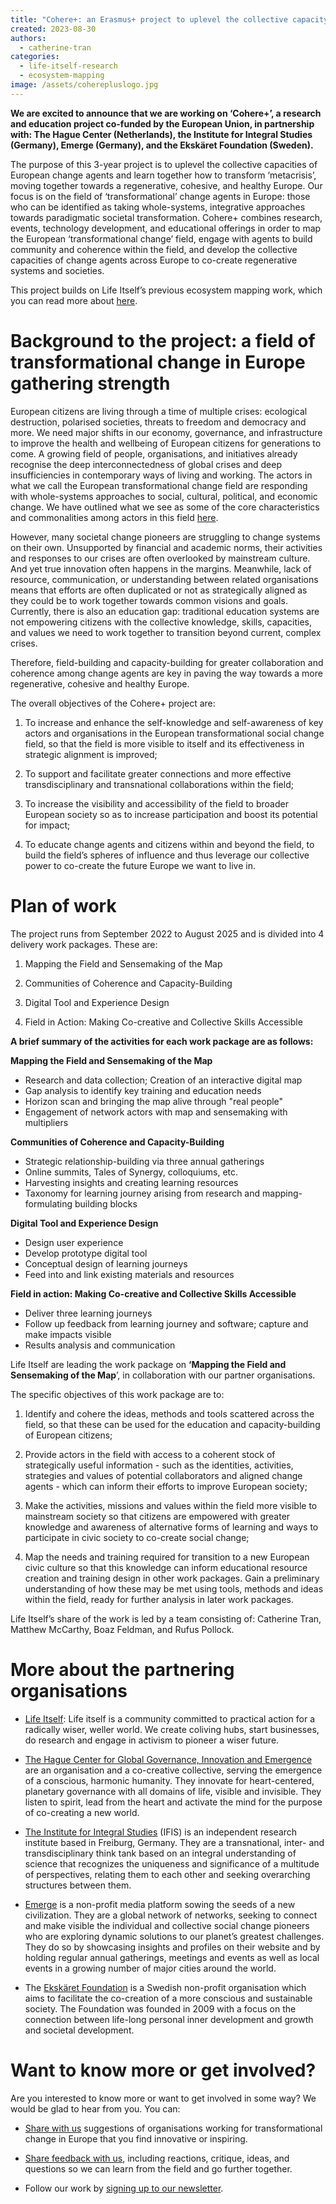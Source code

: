 ```yaml
---
title: "Cohere+: an Erasmus+ project to uplevel the collective capacity of European change agents"
created: 2023-08-30
authors:
  - catherine-tran
categories:
  - life-itself-research
  - ecosystem-mapping
image: /assets/coherepluslogo.jpg
---
```


**We are excited to announce that we are working on ‘Cohere+’, a research and education project co-funded by the European Union, in partnership with: The Hague Center (Netherlands), the Institute for Integral Studies (Germany), Emerge (Germany), and the Ekskäret Foundation (Sweden).** 

The purpose of this 3-year project is to uplevel the collective capacities of European change agents and learn together how to transform ‘metacrisis’, moving together towards a regenerative, cohesive, and healthy Europe. Our focus is on the field of ‘transformational’ change agents in Europe: those who can be identified as taking whole-systems, integrative approaches towards paradigmatic societal transformation. Cohere+ combines research, events, technology development, and educational offerings in order to map the European ‘transformational change’ field, engage with agents to build community and coherence within the field, and develop the collective capacities of change agents across Europe to co-create regenerative systems and societies. 

This project builds on Life Itself’s previous ecosystem mapping work, which you can read more about [here](https://lifeitself.org/initiatives/ecosystem-mapping).

# Background to the project: a field of transformational change in Europe gathering strength

European citizens are living through a time of multiple crises: ecological destruction, polarised societies, threats to freedom and democracy and more. We need major shifts in our economy, governance, and infrastructure to improve the health and wellbeing of European citizens for generations to come. A growing field of people, organisations, and initiatives already recognise the deep interconnectedness of global crises and deep insufficiencies in contemporary ways of living and working. The actors in what we call the European transformational change field are responding with whole-systems approaches to social, cultural, political, and economic change. We have outlined what we see as some of the core characteristics and commonalities among actors in this field [here](https://lifeitself.org/ecosystem). 
  
However, many societal change pioneers are struggling to change systems on their own. Unsupported by financial and academic norms, their activities and responses to our crises are often overlooked by mainstream culture. And yet true innovation often happens in the margins. Meanwhile, lack of resource, communication, or understanding between related organisations means that efforts are often duplicated or not as strategically aligned as they could be to work together towards common visions and goals. Currently, there is also an education gap: traditional education systems are not empowering citizens with the collective knowledge, skills, capacities, and values we need to work together to transition beyond current, complex crises. 

Therefore, field-building and capacity-building for greater collaboration and coherence among change agents are key in paving the way towards a more regenerative, cohesive and healthy Europe.

The overall objectives of the Cohere+ project are:

1. To increase and enhance the self-knowledge and self-awareness of key actors and organisations in the European transformational social change field, so that the field is more visible to itself and its effectiveness in strategic alignment is improved;
    
2. To support and facilitate greater connections and more effective transdisciplinary and transnational collaborations within the field;
    
3. To increase the visibility and accessibility of the field to broader European society so as to increase participation and boost its potential for impact;
    
4. To educate change agents and citizens within and beyond the field, to build the field’s spheres of influence and thus leverage our collective power to co-create the future Europe we want to live in. 
    
# Plan of work

The project runs from September 2022 to August 2025 and is divided into 4 delivery work packages. These are:

1. Mapping the Field and Sensemaking of the Map
    
2. Communities of Coherence and Capacity-Building
    
3. Digital Tool and Experience Design
    
4. Field in Action: Making Co-creative and Collective Skills Accessible
    

  **A brief summary of the activities for each work package are as follows:**
  
**Mapping the Field and Sensemaking of the Map** 

- Research and data collection; Creation of an interactive digital map
- Gap analysis to identify key training and education needs
- Horizon scan and bringing the map alive through "real people"
- Engagement of network actors with map and sensemaking with multipliers

**Communities of Coherence and Capacity-Building**

- Strategic relationship-building via three annual gatherings
- Online summits, Tales of Synergy, colloquiums, etc.
- Harvesting insights and creating learning resources
- Taxonomy for learning journey arising from research and mapping- formulating building blocks

**Digital Tool and Experience Design**

- Design user experience
- Develop prototype digital tool 
- Conceptual design of learning journeys 
- Feed into and link existing materials and resources

**Field in action: Making Co-creative and Collective Skills Accessible**

- Deliver three learning journeys 
- Follow up feedback from learning journey and software; capture and make impacts visible 
- Results analysis and communication 

Life Itself are leading the work package on **‘Mapping the Field and Sensemaking of the Map**’, in collaboration with our partner organisations.

The specific objectives of this work package are to:

1. Identify and cohere the ideas, methods and tools scattered across the field, so that these can be used for the education and capacity-building of European citizens;
    
2. Provide actors in the field with access to a coherent stock of strategically useful information - such as the identities, activities, strategies and values of potential collaborators and aligned change agents - which can inform their efforts to improve European society;
    
3. Make the activities, missions and values within the field more visible to mainstream society so that citizens are empowered with greater knowledge and awareness of alternative forms of learning and ways to participate in civic society to co-create social change;
    
4. Map the needs and training required for transition to a new European civic culture so that this knowledge can inform educational resource creation and training design in other work packages. Gain a preliminary understanding of how these may be met using tools, methods and ideas within the field, ready for further analysis in later work packages.
    

Life Itself’s share of the work is led by a team consisting of: Catherine Tran, Matthew McCarthy, Boaz Feldman, and Rufus Pollock. 

# More about the partnering organisations

- [Life Itself](https://lifeitself.org/): Life itself is a community committed to practical action for a radically wiser, weller world. We create coliving hubs, start businesses, do research and engage in activism to pioneer a wiser future.
    
- [The Hague Center for Global Governance, Innovation and Emergence](https://www.thehaguecenter.org/) are an organisation and a co-creative collective, serving the emergence of a conscious, harmonic humanity. They innovate for heart-centered, planetary governance with all domains of life, visible and invisible. They listen to spirit, lead from the heart and activate the mind for the purpose of co-creating a new world.
    
- [The Institute for Integral Studies](https://www.ifis-freiburg.de/en) (IFIS) is an independent research institute based in Freiburg, Germany. They are a transnational, inter- and transdisciplinary think tank based on an integral understanding of science that recognizes the uniqueness and significance of a multitude of perspectives, relating them to each other and seeking overarching structures between them.
    
- [Emerge](https://www.whatisemerging.com/) is a non-profit media platform sowing the seeds of a new civilization. They are a global network of networks, seeking to connect and make visible the individual and collective social change pioneers who are exploring dynamic solutions to our planet’s greatest challenges. They do so by showcasing insights and profiles on their website and by holding regular annual gatherings, meetings and events as well as local events in a growing number of major cities around the world.
    
- The [Ekskäret Foundation](http://ekskaret.se/) is a Swedish non-profit organisation which aims to facilitate the co-creation of a more conscious and sustainable society. The Foundation was founded in 2009 with a focus on the connection between life-long personal inner development and growth and societal development.
    

# Want to know more or get involved?

Are you interested to know more or want to get involved in some way? We would be glad to hear from you. You can:

- [Share with us](https://lifeitself.org/contact) suggestions of organisations working for transformational change in Europe that you find innovative or inspiring.
    
- [Share feedback with us](https://lifeitself.org/contact/), including reactions, critique, ideas, and questions so we can learn from the field and go further together.
    
- Follow our work by [signing up to our newsletter](https://lifeitself.org/).
    
